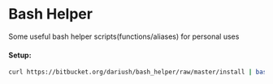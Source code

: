 # Bash Helper
Some useful bash helper scripts(functions/aliases) for personal uses

#### Setup:
```BASH
curl https://bitbucket.org/dariush/bash_helper/raw/master/install | bash
```
